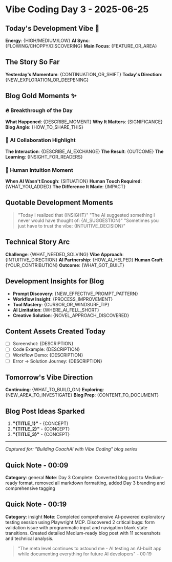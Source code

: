 # Vibe Coding Day 3 - 2025-06-25

## Today's Development Vibe 🎯
**Energy**: {HIGH/MEDIUM/LOW}
**AI Sync**: {FLOWING/CHOPPY/DISCOVERING}
**Main Focus**: {FEATURE_OR_AREA}

## The Story So Far
**Yesterday's Momentum**: {CONTINUATION_OR_SHIFT}
**Today's Direction**: {NEW_EXPLORATION_OR_DEEPENING}

## Blog Gold Moments ✨

### 🔥 Breakthrough of the Day
**What Happened**: {DESCRIBE_MOMENT}
**Why It Matters**: {SIGNIFICANCE}
**Blog Angle**: {HOW_TO_SHARE_THIS}

### 🤖 AI Collaboration Highlight
**The Interaction**: {DESCRIBE_AI_EXCHANGE}
**The Result**: {OUTCOME}
**The Learning**: {INSIGHT_FOR_READERS}

### 🧠 Human Intuition Moment
**When AI Wasn't Enough**: {SITUATION}
**Human Touch Required**: {WHAT_YOU_ADDED}
**The Difference It Made**: {IMPACT}

## Quotable Development Moments
> "Today I realized that {INSIGHT}"
> "The AI suggested something I never would have thought of: {AI_SUGGESTION}"
> "Sometimes you just have to trust the vibe: {INTUITIVE_DECISION}"

## Technical Story Arc
**Challenge**: {WHAT_NEEDED_SOLVING}
**Vibe Approach**: {INTUITIVE_DIRECTION}
**AI Partnership**: {HOW_AI_HELPED}
**Human Craft**: {YOUR_CONTRIBUTION}
**Outcome**: {WHAT_GOT_BUILT}

## Development Insights for Blog
- **Prompt Discovery**: {NEW_EFFECTIVE_PROMPT_PATTERN}
- **Workflow Insight**: {PROCESS_IMPROVEMENT}
- **Tool Mastery**: {CURSOR_OR_WINDSURF_TIP}
- **AI Limitation**: {WHERE_AI_FELL_SHORT}
- **Creative Solution**: {NOVEL_APPROACH_DISCOVERED}

## Content Assets Created Today
- [ ] Screenshot: {DESCRIPTION}
- [ ] Code Example: {DESCRIPTION}
- [ ] Workflow Demo: {DESCRIPTION}
- [ ] Error → Solution Journey: {DESCRIPTION}

## Tomorrow's Vibe Direction
**Continuing**: {WHAT_TO_BUILD_ON}
**Exploring**: {NEW_AREA_TO_INVESTIGATE}
**Blog Prep**: {CONTENT_TO_DOCUMENT}

## Blog Post Ideas Sparked
1. **"{TITLE_1}"** - {CONCEPT}
2. **"{TITLE_2}"** - {CONCEPT}
3. **"{TITLE_3}"** - {CONCEPT}

---
*Captured for: "Building CoachAI with Vibe Coding" blog series* 
## Quick Note - 00:09
**Category**: general
**Note**: Day 3 Complete: Converted blog post to Medium-ready format, removed all markdown formatting, added Day 3 branding and comprehensive tagging

## Quick Note - 00:19
**Category**: insight
**Note**: Completed comprehensive AI-powered exploratory testing session using Playwright MCP. Discovered 2 critical bugs: form validation issue with programmatic input and navigation blank state transitions. Created detailed Medium-ready blog post with 11 screenshots and technical analysis.

> "The meta level continues to astound me - AI testing an AI-built app while documenting everything for future AI developers" - 00:19
